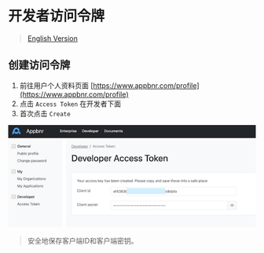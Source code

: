 # 开发者访问令牌

> [English Version](developer-access-token.md)

## 创建访问令牌

1. 前往用户个人资料页面 [https://www.appbnr.com/profile](https://www.appbnr.com/profile)
2. 点击 `Access Token` 在开发者下面
3. 首次点击 `Create`


![开发者访问令牌](https://raw.githubusercontent.com/appbnr/appbnr.github.io/main/docs/developer/%20assets/developer-access-token.png "开发者访问令牌")


> 安全地保存客户端ID和客户端密钥。
